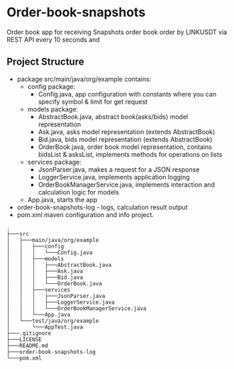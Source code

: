 # Order-book-snapshots
Order book app for receiving Snapshots order book order by LINKUSDT via REST API every 10 seconds and 
## Project Structure
* package src/main/java/org/example contains:
  * config package:
    * Config.java, app configuration with constants where you can specify symbol & limit for get request
  * models package:
    * AbstractBook.java, abstract book(asks/bids) model representation
    * Ask.java, asks model representation (extends AbstractBook)
    * Bid.java, bids model representation (extends AbstractBook)
    * OrderBook.java, order book model representation, contains bidsList & asksList, implements methods for operations on lists
  * services package:
    * JsonParser.java, makes a request for a JSON response
    * LoggerService.java, implements application logging
    * OrderBookManagerService.java, implements interaction and calculation logic for models
  * App.java, starts the app
* order-book-snapshots-log - logs, calculation result output
* pom.xml maven configuration and info project.
```
.
├───src
│   ├───main/java/org/example
│   │   ├───config
│   │   │   └───Config.java
│   │   ├───models
│   │   │   ├───AbstractBook.java
│   │   │   ├───Ask.java
│   │   │   ├───Bid.java
│   │   │   └───OrderBook.java
│   │   ├───services
│   │   │   ├───JsonParser.java
│   │   │   ├───LoggerService.java
│   │   │   └───OrderBookManagerService.java
│   │   └───App.java
│   └───test/java/org/example
│       └───AppTest.java
├───.gitignore
├───LICENSE
├───README.md
├───order-book-snapshots-log
└───pom.xml
```
